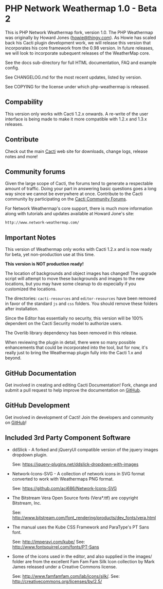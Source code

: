 # PHP Network Weathermap 1.0 - Beta 2

This is PHP Network Weathermap fork, version 1.0.  The PHP Weathermap was
originally by Howard Jones (howie@thingy.com).  As Howie has scaled back his
Cacti plugin development work, we will release this version that incorporates
his core framework from the 0.98 version.  In future releases, we will look
to incorporate subequent releases of the WeatherMap core.

See the docs sub-directory for full HTML documentation, FAQ and example config.

See CHANGELOG.md for the most recent updates, listed by version.

See COPYING for the license under which php-weathermap is released.

## Compability

This version only works with Cacti 1.2.x onwards.  A re-write of the user interface
is being made to make it more compatible with 1.2.x and 1.3.x releases.

## Contribute

Check out the main [Cacti](http://www.cacti.net) web site for downloads, change
logs, release notes and more!

## Community forums

Given the large scope of Cacti, the forums tend to generate a respectable amount
of traffic. Doing your part in answering basic questions goes a long way since
we cannot be everywhere at once. Contribute to the Cacti community by
participating on the [Cacti Community Forums](http://forums.cacti.net).

For Network Weathermap's core support, there is much more information along with
tutorials and updates available at Howard Jone's site:

    http://www.network-weathermap.com/

## Important Notes
This version of Weathermap only works with Cacti 1.2.x and is now ready for
beta, yet non-production use at this time.

**This version is NOT production ready!**

The location of backgrounds and object images has changed!  The upgrade script 
will attempt to move these backgrounds and images to the new locations, 
but you may have some cleanup to do especially if you customized the locations.

The directories: `cacti-resources` and `editor-resources` have been removed
in favor of the standard `js` and `css` folders.  You should remove these
folders after installation.

Since the Editor has essentially no security, this version will be 100% dependent
on the Cacti Security model to authorize users.

The Overlib library dependency has been removed in this release.

When reviewing the plugin in detail, there were so many possible enhancements
that could be incorporated into the tool, but for now, it's really just to
bring the Weathermap plugin fully into the Cacti 1.x and beyond.

## GitHub Documentation

Get involved in creating and editing Cacti Documentation!  Fork, change and
submit a pull request to help improve the documentation on
[GitHub](https://github.com/cacti/documentation).

## GitHub Development

Get involved in development of Cacti! Join the developers and community on
[GitHub](https://github.com/cacti)!

## Included 3rd Party Component Software

* ddSlick - A forked and jQueryUI compatible version of the jquery images dropdown
  plugin.

  See: https://jquery-plugins.net/ddslick-dropdown-with-images

* Network-Icons-SVG - A collection of network icons in SVG format converted
  to work with Weathermaps PNG format.

  See: https://github.com/aci686/Network-Icons-SVG

* The Bitstream Vera Open Source fonts (Vera\*.ttf) are copyright Bitstream, Inc.

  See: http://www.bitstream.com/font_rendering/products/dev_fonts/vera.html

* The manual uses the Kube CSS Framework and ParaType's PT Sans font.

  See: http://imperavi.com/kube/
  See: http://www.fontsquirrel.com/fonts/PT-Sans

* Some of the icons used in the editor, and also supplied in the images/ folder are
  from the excellent Fam Fam Fam Silk Icon collection by Mark James released under
  a Creative Commons license.

  See: http://www.famfamfam.com/lab/icons/silk/.
  See: http://creativecommons.org/licenses/by/2.5/


